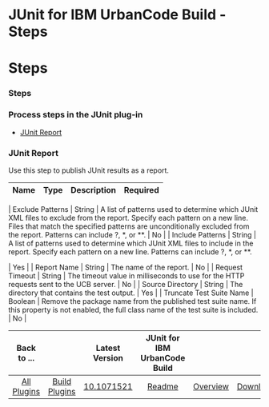 
JUnit for IBM UrbanCode Build - Steps
=====================================

# Steps



### Steps




 



### Process steps in the JUnit plug-in


* [JUnit Report](#junit_report)




### JUnit Report


Use 
this step to publish JUnit results as a report.




| Name | Type | Description | Required |
| --- | --- | --- | --- |
|
 Exclude Patterns | String | A list of patterns used to determine which JUnit XML files to exclude from the report. 
Specify each pattern on a new line. Files that match the specified patterns are unconditionally excluded from the 
report. Patterns can include ?, *, or **.
  | No |
| Include Patterns | String | A list of patterns used to determine 
which JUnit XML files to include in the report. Specify each pattern on a new line. Patterns can include ?, *, or **.
  
| Yes |
| Report Name | String | The name of the report. | No |
| Request Timeout | String | The timeout value in 
milliseconds to use for the HTTP requests sent to the UCB server. | No |
| Source Directory | String | The directory 
that contains the test output. | Yes |
| Truncate Test Suite Name | Boolean | Remove the package name from the published
 test suite name. If this property is not enabled, the full class name of the test suite is included.
  | No |





|Back to ...||Latest Version|JUnit for IBM UrbanCode Build |||
| :---: | :---: | :---: | :---: | :---: | :---: |
|[All Plugins](../../index.md)|[Build Plugins](../README.md)|[10.1071521](https://raw.githubusercontent.com/UrbanCode/IBM-UCB-PLUGINS/main/files/JUnit/JUnit-10.1071521.zip)|[Readme](README.md)|[Overview](overview.md)|[Downloads](downloads.md)|
